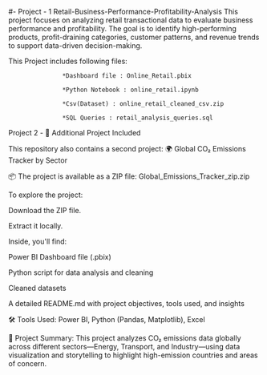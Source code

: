 
#- Project - 1 Retail-Business-Performance-Profitability-Analysis
This project focuses on analyzing retail transactional data to evaluate business performance and  profitability. The goal is to identify high-performing products, profit-draining categories, customer  patterns, and revenue trends to support data-driven decision-making.

This Project includes following files:

                   *Dashboard file : Online_Retail.pbix
                   
                   *Python Notebook : online_retail.ipynb
                   
                   *Csv(Dataset) : online_retail_cleaned_csv.zip
                   
                   *SQL Queries : retail_analysis_queries.sql




Project 2 - 🔁 Additional Project Included

This repository also contains a second project:
🌍 Global CO₂ Emissions Tracker by Sector

📦 The project is available as a ZIP file:
Global_Emissions_Tracker_zip.zip

To explore the project:

Download the ZIP file.

Extract it locally.

Inside, you'll find:

Power BI Dashboard file (.pbix)

Python script for data analysis and cleaning

Cleaned datasets

A detailed README.md with project objectives, tools used, and insights

🛠️ Tools Used: Power BI, Python (Pandas, Matplotlib), Excel

📌 Project Summary:
This project analyzes CO₂ emissions data globally across different sectors—Energy, Transport, and Industry—using data visualization and storytelling to highlight high-emission countries and areas of concern.


